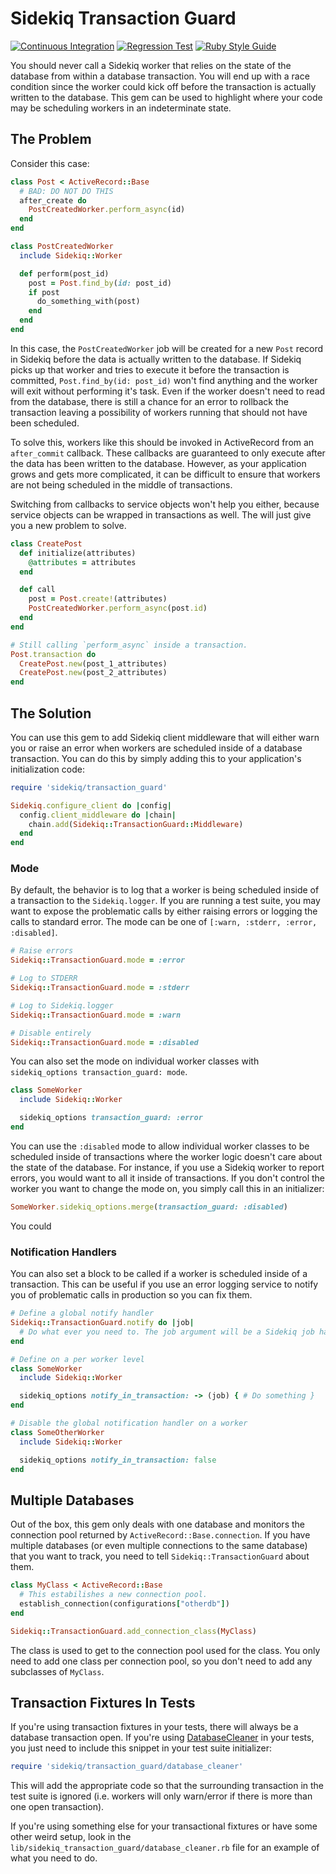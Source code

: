 # Sidekiq Transaction Guard

[![Continuous Integration](https://github.com/bdurand/sidekiq-transaction_guard/actions/workflows/continuous_integration.yml/badge.svg)](https://github.com/bdurand/sidekiq-transaction_guard/actions/workflows/continuous_integration.yml)
[![Regression Test](https://github.com/bdurand/sidekiq-transaction_guard/actions/workflows/regression_test.yml/badge.svg)](https://github.com/bdurand/sidekiq-transaction_guard/actions/workflows/regression_test.yml)
[![Ruby Style Guide](https://img.shields.io/badge/code_style-standard-brightgreen.svg)](https://github.com/testdouble/standard)

You should never call a Sidekiq worker that relies on the state of the database from within a database transaction. You will end up with a race condition since the worker could kick off before the transaction is actually written to the database. This gem can be used to highlight where your code may be scheduling workers in an indeterminate state.

## The Problem

Consider this case:

```ruby
class Post < ActiveRecord::Base
  # BAD: DO NOT DO THIS
  after_create do
    PostCreatedWorker.perform_async(id)
  end
end

class PostCreatedWorker
  include Sidekiq::Worker

  def perform(post_id)
    post = Post.find_by(id: post_id)
    if post
      do_something_with(post)
    end
  end
end
```

In this case, the `PostCreatedWorker` job will be created for a new `Post` record in Sidekiq before the data is actually written to the database. If Sidekiq picks up that worker and tries to execute it before the transaction is committed, `Post.find_by(id: post_id)` won't find anything and the worker will exit without performing it's task. Even if the worker doesn't need to read from the database, there is still a chance for an error to rollback the transaction leaving a possibility of workers running that should not have been scheduled.

To solve this, workers like this should be invoked in ActiveRecord from an `after_commit` callback. These callbacks are guaranteed to only execute after the data has been written to the database. However, as your application grows and gets more complicated, it can be difficult to ensure that workers are not being scheduled in the middle of transactions.

Switching from callbacks to service objects won't help you either, because service objects can be wrapped in transactions as well. The will just give you a new problem to solve.

```ruby
class CreatePost
  def initialize(attributes)
    @attributes = attributes
  end

  def call
    post = Post.create!(attributes)
    PostCreatedWorker.perform_async(post.id)
  end
end

# Still calling `perform_async` inside a transaction.
Post.transaction do
  CreatePost.new(post_1_attributes)
  CreatePost.new(post_2_attributes)
end
```

## The Solution

You can use this gem to add Sidekiq client middleware that will either warn you or raise an error when workers are scheduled inside of a database transaction. You can do this by simply adding this to your application's initialization code:

```ruby
require 'sidekiq/transaction_guard'

Sidekiq.configure_client do |config|
  config.client_middleware do |chain|
    chain.add(Sidekiq::TransactionGuard::Middleware)
  end
end
```

### Mode

By default, the behavior is to log that a worker is being scheduled inside of a transaction to the `Sidekiq.logger`. If you are running a test suite, you may want to expose the problematic calls by either raising errors or logging the calls to standard error. The mode can be one of `[:warn, :stderr, :error, :disabled]`.

```ruby
# Raise errors
Sidekiq::TransactionGuard.mode = :error

# Log to STDERR
Sidekiq::TransactionGuard.mode = :stderr

# Log to Sidekiq.logger
Sidekiq::TransactionGuard.mode = :warn

# Disable entirely
Sidekiq::TransactionGuard.mode = :disabled
```

You can also set the mode on individual worker classes with `sidekiq_options transaction_guard: mode`.

```ruby
class SomeWorker
  include Sidekiq::Worker

  sidekiq_options transaction_guard: :error
end
```


You can use the `:disabled` mode to allow individual worker classes to be scheduled inside of transactions where the worker logic doesn't care about the state of the database. For instance, if you use a Sidekiq worker to report errors, you would want to all it inside of transactions. If you don't control the worker you want to change the mode on, you simply call this in an initializer:

```ruby
SomeWorker.sidekiq_options.merge(transaction_guard: :disabled)
```

You could

### Notification Handlers

You can also set a block to be called if a worker is scheduled inside of a transaction. This can be useful if you use an error logging service to notify you of problematic calls in production so you can fix them.

```ruby
# Define a global notify handler
Sidekiq::TransactionGuard.notify do |job|
  # Do what ever you need to. The job argument will be a Sidekiq job hash.
end

# Define on a per worker level
class SomeWorker
  include Sidekiq::Worker

  sidekiq_options notify_in_transaction: -> (job) { # Do something }
end

# Disable the global notification handler on a worker
class SomeOtherWorker
  include Sidekiq::Worker

  sidekiq_options notify_in_transaction: false
end
```

## Multiple Databases

Out of the box, this gem only deals with one database and monitors the connection pool returned by `ActiveRecord::Base.connection`. If you have multiple databases (or even multiple connections to the same database) that you want to track, you need to tell `Sidekiq::TransactionGuard` about them.

```ruby
class MyClass < ActiveRecord::Base
  # This estabilishes a new connection pool.
  establish_connection(configurations["otherdb"])
end

Sidekiq::TransactionGuard.add_connection_class(MyClass)
```

The class is used to get to the connection pool used for the class. You only need to add one class per connection pool, so you don't need to add any subclasses of `MyClass`.

## Transaction Fixtures In Tests

If you're using transaction fixtures in your tests, there will always be a database transaction open. If you're using [DatabaseCleaner](https://github.com/DatabaseCleaner/database_cleaner) in your tests, you just need to include this snippet in your test suite initializer:

```ruby
require 'sidekiq/transaction_guard/database_cleaner'
```

This will add the appropriate code so that the surrounding transaction in the test suite is ignored (i.e. workers will only warn/error if there is more than one open transaction).

If you're using something else for your transactional fixtures or have some other weird setup, look in the `lib/sidekiq_transaction_guard/database_cleaner.rb` file for an example of what you need to do.
